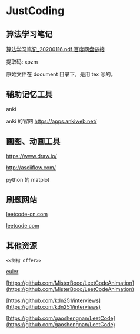 # JustCoding

## 算法学习笔记

[算法学习笔记_20200116.pdf 百度网盘链接](https://pan.baidu.com/s/18zKJ_2IlUDGdfbSO5IIrrQ)

提取码: xpzm

原始文件在 document 目录下，是用 tex 写的。

## 辅助记忆工具

anki

anki 的官网 https://apps.ankiweb.net/

## 画图、动画工具

https://www.draw.io/

http://asciiflow.com/

python 的 matplot

## 刷题网站

[leetcode-cn.com](https://leetcode-cn.com/)

[leetcode.com](https://leetcode.com/)

## 其他资源

```
<<剑指 offer>>
```

[euler](https://projecteuler.net/)

[https://github.com/MisterBooo/LeetCodeAnimation](https://github.com/MisterBooo/LeetCodeAnimation)

[https://github.com/kdn251/interviews](https://github.com/kdn251/interviews)

[https://github.com/gaoshengnan/LeetCode](https://github.com/gaoshengnan/LeetCode)

